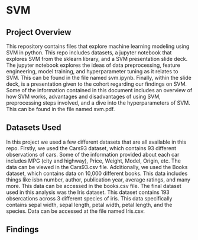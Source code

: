 # SVM 

## Project Overview
This repository contains files that explore machine learning modeling using SVM in python. This repo includes datasets, a jupyter notebook that explores SVM from the sklearn library, and a SVM presentation slide deck. The jupyter notebook explores the ideas of data preprocessing, feature engineering, model training, and hyperparameter tuning as it relates to SVM. This can be found in the file named svm.ipynb. Finally, within the slide deck, is a presentation given to the cohort regarding our findings on SVM. Some of the information contained in this document includes an overview of how SVM works, advantages and disadvantages of using SVM, preprocessing steps involved, and a dive into the hyperparameters of SVM. This can be found in the file named svm.pdf.


## Datasets Used
In this project we used a few different datasets that are all available in this repo. Firstly, we used the Cars93 dataset, which contains 93 different observations of cars. Some of the information provided about each car includes MPG (city and highway), Price, Weight, Model, Origin, etc. The data can be viewed in the Cars93.csv file. Additionally, we used the Books dataset, which contains data on 10,000 different books. This data includes things like isbn number, author, publication year, average ratings, and many more. This data can be accessed in the books.csv file. The final dataset used in this analysis was the Iris dataset. This dataset contains 193 obsercations across 3 different species of iris. This data specifically contains sepal width, sepal length, petal width, petal length, and the species. Data can be accessed at the file named Iris.csv.


## Findings
